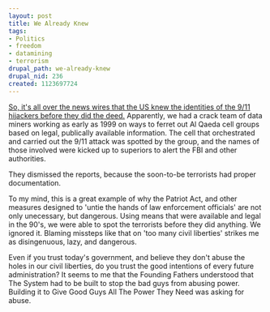 ```yaml
--- 
layout: post
title: We Already Knew
tags: 
- Politics
- freedom
- datamining
- terrorism
drupal_path: we-already-knew
drupal_nid: 236
created: 1123697724
---
```

<A HREF="http://today.reuters.com/news/NewsArticle.aspx?type=topNews&storyID=2005-08-10T020700Z_01_N09452895_RTRIDST_0_NEWS-SECURITY-ATTACKS-DC.XML">So, it's all over the news wires that the US knew the identities of the 9/11 hijackers before they did the deed.</A> Apparently, we had a crack team of data miners working as early as 1999 on ways to ferret out Al Qaeda cell groups based on legal, publically available information. The cell that orchestrated and carried out the 9/11 attack was spotted by the group, and the names of those involved were kicked up to superiors to alert the FBI and other authorities. 



They dismissed the reports, because the soon-to-be terrorists had proper documentation.



To my mind, this is a great example of why the Patriot Act, and other measures designed to 'untie the hands of law enforcement officials' are not only unecessary, but dangerous. Using means that were available and legal in the 90's, we were able to spot the terrorists before they did anything. We ignored it. Blaming missteps like that on 'too many civil liberties' strikes me as disingenuous, lazy, and dangerous.



Even if you trust today's government, and believe they don't abuse the holes in our civil liberties, do you trust the good intentions of every future administration? It seems to me that the Founding Fathers understood that The System had to be built to stop the bad guys from abusing power. Building it to Give Good Guys All The Power They Need was asking for abuse.
